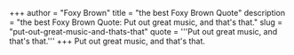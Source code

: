 +++
author = "Foxy Brown"
title = "the best Foxy Brown Quote"
description = "the best Foxy Brown Quote: Put out great music, and that's that."
slug = "put-out-great-music-and-thats-that"
quote = '''Put out great music, and that's that.'''
+++
Put out great music, and that's that.
